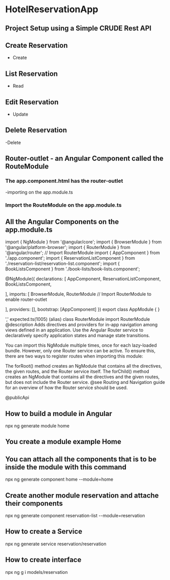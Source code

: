 # HotelReservationApp


## Project Setup using a Simple CRUDE Rest API

## Create Reservation
- Create

## List Reservation
- Read


## Edit Reservation
- Update


## Delete Reservation
-Delete

## Router-outlet - an Angular Component called the RouteModule

### The app.component.html has the router-outlet
-importing <router-outlet></router-outlet> on the app.module.ts


### Import the RouteModule on the app.module.ts
## All the Angular Components on the app.module.ts

import { NgModule } from '@angular/core';
import { BrowserModule } from '@angular/platform-browser';
import { RouterModule } from '@angular/router'; // Import RouterModule
import { AppComponent } from './app.component';
import { ReservationListComponent } from './reservation-list/reservation-list.component';
import { BookListsComponent } from './book-lists/book-lists.component';




@NgModule({
  declarations: [
    AppComponent,
    ReservationListComponent,
    BookListsComponent,
   
   
  ],
  imports: [
    BrowserModule,
    RouterModule // Import RouterModule to enable router-outlet

  ],
  providers: [],
  bootstrap: [AppComponent]
})
export class AppModule { }


',' expected.ts(1005)
(alias) class RouterModule
import RouterModule
@description
Adds directives and providers for in-app navigation among views defined in an application. Use the Angular Router service to declaratively specify application states and manage state transitions.

You can import this NgModule multiple times, once for each lazy-loaded bundle. However, only one Router service can be active. To ensure this, there are two ways to register routes when importing this module:

The forRoot() method creates an NgModule that contains all the directives, the given routes, and the Router service itself.
The forChild() method creates an NgModule that contains all the directives and the given routes, but does not include the Router service.
@see
Routing and Navigation guide for an overview of how the Router service should be used.

@publicApi




## How to build a module in Angular

 npx ng generate module home

## You create a module example Home

## You can attach all the components that is to be inside the module with this command
npx ng generate component home --module=home

## Create another module reservation and attache their components

npx ng generate component reservation-list --module=reservation


## How to create a Service

npx ng generate service reservation/reservation



## How to create interface

npx ng g i models/reservation